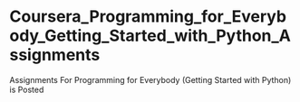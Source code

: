 # Coursera_Programming_for_Everybody_Getting_Started_with_Python_Assignments
 Assignments For Programming for Everybody (Getting Started with Python) is Posted
